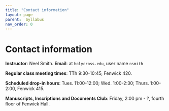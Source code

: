 ```yaml
---
title: "Contact information"
layout: page
parent:  Syllabus
nav_order: 0
---
```


# Contact information

**Instructor**: Neel Smith.  **Email**: at `holycross.edu`, user name `nsmith`

**Regular class meeting times**:  TTh 9:30-10:45, Fenwick 420.

**Scheduled drop-in hours**:  Tues. 11:00-12:00;  Wed. 1:00-2:30; Thurs. 1:00-2:00, Fenwick 415.

**Manuscripts, Inscriptions and Documents Club**:  Friday, 2:00 pm - ?, fourth floor of Fenwick Hall.

